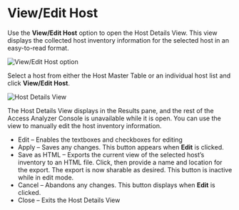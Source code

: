 # View/Edit Host

Use the **View/Edit Host** option to open the Host Details View. This view displays the collected
host inventory information for the selected host in an easy-to-read format.

![View/Edit Host option](/img/product_docs/accessanalyzer/admin/hostmanagement/actions/viewedithost.webp)

Select a host from either the Host Master Table or an individual host list and click **View/Edit
Host**.

![Host Details View](/img/product_docs/accessanalyzer/admin/hostmanagement/actions/hostdetailsview.webp)

The Host Details View displays in the Results pane, and the rest of the Access Analyzer Console is
unavailable while it is open. You can use the view to manually edit the host inventory information.

- Edit – Enables the textboxes and checkboxes for editing
- Apply – Saves any changes. This button appears when **Edit** is clicked.
- Save as HTML – Exports the current view of the selected host’s inventory to an HTML file. Click,
  then provide a name and location for the export. The export is now sharable as desired. This
  button is inactive while in edit mode.
- Cancel – Abandons any changes. This button displays when **Edit** is clicked.
- Close – Exits the Host Details View

